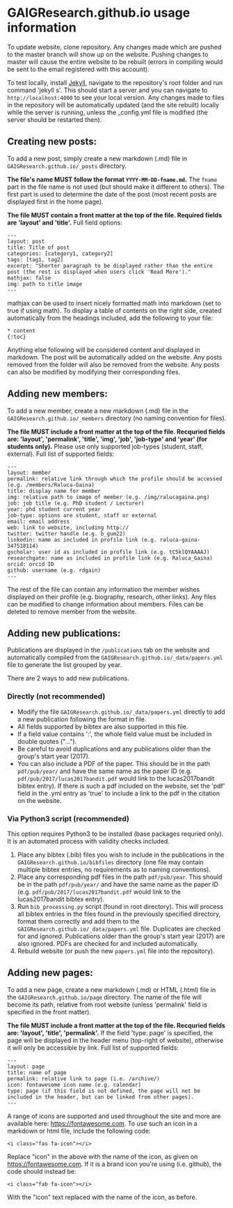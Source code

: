 # GAIGResearch.github.io usage information

To update website, clone repository. Any changes made which are pushed to the master branch will show up on the website. Pushing changes to master will cause the entire website to be rebuilt (errors in compiling would be sent to the email registered with this account).

To test locally, install [Jekyll](https://help.github.com/en/articles/setting-up-your-github-pages-site-locally-with-jekyll), navigate to the repository's root folder and run command 'jekyll s'. This should start a server and you can navigate to `http://localhost:4000` to see your local version. Any changes made to files in the repository will be automatically updated (and the site rebuilt) locally while the server is running, unless the _config.yml file is modified (the server should be restarted then).

## Creating new posts:

To add a new post, simply create a new markdown (.md) file in `GAIGResearch.github.io/_posts` directory. 

**The file's name MUST follow the format `YYYY-MM-DD-fname.md`.** The `fname` part in the file name is not used (but should make it different to others). The first part is used to determine the date of the post (most recent posts are displayed first in the home page).

**The file MUST contain a front matter at the top of the file. Required fields are 'layout' and 'title'.** Full field options:

```
---
layout: post
title: Title of post
categories: [category1, category2]
tags: [tag1, tag2]
excerpt: "Shorter paragraph to be displayed rather than the entire post (the rest is displayed when users click 'Read More')."
mathjax: false
img: path to title image
---
```

mathjax can be used to insert nicely formatted math into markdown (set to true if using math). To display a table of contents on the right side, created automatically from the headings included, add the following to your file:

```
* content
{:toc}
```

Anything else following will be considered content and displayed in markdown. The post will be automatically added on the website. Any posts removed from the folder will also be removed from the website. Any posts can also be modified by modifying their corresponding files.

## Adding new members:

To add a new member, create a new markdown (.md) file in the `GAIGResearch.github.io/_members` directory (no naming convention for files).

**The file MUST include a front matter at the top of the file. Recquried fields are: 'layout', 'permalink', 'title', 'img', 'job', 'job-type' and 'year' (for students only).** Please use only supported job-types (student, staff, external). Full list of supported fields:

```
---
layout: member
permalink: relative link through which the profile should be accessed (e.g. /members/Raluca-Gaina)
title: display name for member
img: relative path to image of member (e.g. /img/ralucagaina.png)
job: job title (e.g. PhD student / Lecturer)
year: phd student current year
job-type: options are student, staff or external
email: email address
web: link to website, including http://
twitter: twitter handle (e.g. b_gum22)
linkedin: name as included in profile link (e.g. raluca-gaina-347518114)
gscholar: user id as included in profile link (e.g. tC5klQYAAAAJ)
researchgate: name as included in profile link (e.g. Raluca_Gaina)
orcid: orcid ID
github: username (e.g. rdgain)
---
```

The rest of the file can contain any information the member wishes displayed on their profile (e.g. biography, research, other links). Any files can be modified to change information about members. Files can be deleted to remove member from the website.

## Adding new publications:

Publications are displayed in the `/publications` tab on the website and automatically compiled from the `GAIGResearch.github.io/_data/papers.yml` file to generate the list grouped by year.

There are 2 ways to add new publications. 

### Directly (not recommended)

* Modify the file `GAIGResearch.github.io/_data/papers.yml` directly to add a new publication following the format in file. 
* All fields supported by bibtex are also supported in this file. 
* If a field value contains ':', the whole field value must be included in double quotes ("...").
* Be careful to avoid duplications and any publications older than the group's start year (2017).
* You can also include a PDF of the paper. This should be in the path `pdf/pub/year/` and have the same name as the paper ID (e.g. `pdf/pub/2017/lucas2017bandit.pdf` would link to the lucas2017bandit bibtex entry). If there is such a pdf included on the website, set the 'pdf' field in the .yml entry as 'true' to include a link to the pdf in the citation on the website.

### Via Python3 script (recommended)

This option requires Python3 to be installed (base packages requried only). It is an automated process with validity checks included.

1. Place any bibtex (.bib) files you wish to include in the publications in the `GAIGResearch.github.io/bibfiles` directory (one file may contain multiple bibtex entries, no requirements as to naming conventions).
2. Place any corresponding pdf files in the path `pdf/pub/year`. This should be in the path `pdf/pub/year/` and have the same name as the paper ID (e.g. `pdf/pub/2017/lucas2017bandit.pdf` would link to the lucas2017bandit bibtex entry).
3. Run `bib_processing.py` script (found in root directory). This will process all bibtex entries in the files found in the previously specified directory, format them correctly and add them to the `GAIGResearch.github.io/_data/papers.yml` file. Duplicates are checked for and ignored. Publications older than the group's start year (2017) are also ignored. PDFs are checked for and included automatically.
4. Rebuild website (or push the new `papers.yml` file into the repository).

## Adding new pages:

To add a new page, create a new markdown (.md) or HTML (.html) file in the `GAIGResearch.github.io/page` directory. The name of the file will become its path, relative from root website (unless 'permalink' field is specified in the front matter).

**The file MUST include a front matter at the top of the file. Recquried fields are: 'layout', 'title', 'permalink'.** If the field 'type: page' is specified, the page will be displayed in the header menu (top-right of website), otherwise it will only be accessible by link. Full list of supported fields:

```
---
layout: page
title: name of page
permalink: relative link to page (i.e. /archive/)
icon: fontawesome icon name (e.g. calendar)
type: page (if this field is not defined, the page will not be included in the header, but can be linked from other pages).
---
```

A range of icons are supported and used throughout the site and more are available here: https://fontawesome.com. To use such an icon in a markdown or html file, include the following code:

```
<i class="fas fa-icon"></i>
```

Replace "icon" in the above with the name of the icon, as given on https://fontawesome.com. If it is a brand icon you're using (i.e. github), the code should instead be:

```
<i class="fab fa-icon"></i>
```

With the "icon" text replaced with the name of the icon, as before.
